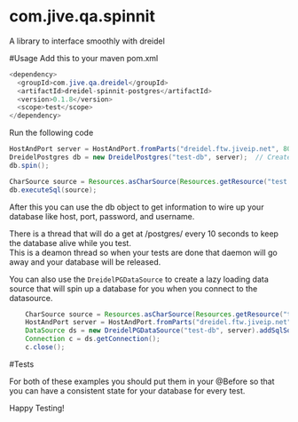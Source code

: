 com.jive.qa.spinnit
===================

A library to interface smoothly with dreidel

#Usage
Add this to your maven pom.xml

```JAVA
<dependency>
  <groupId>com.jive.qa.dreidel</groupId>
  <artifactId>dreidel-spinnit-postgres</artifactId>
  <version>0.1.8</version>
  <scope>test</scope>
</dependency>
```


Run the following code

```JAVA
HostAndPort server = HostAndPort.fromParts("dreidel.ftw.jiveip.net", 8020);
DreidelPostgres db = new DreidelPostgres("test-db", server);  // Create the database
db.spin();

CharSource source = Resources.asCharSource(Resources.getResource("test.sql"), Charsets.UTF_8);
db.executeSql(source);
```
After this you can use the db object to get information to wire up your database like host, port, password, and username.

There is a thread that will do a get at /postgres/<dbname> every 10 seconds to keep the database alive while you test.  
This is a deamon thread so when your tests are done that daemon will go away and your database will be released.

You can also use the ```DreidelPGDataSource``` to create a lazy loading data source that will spin up a database for you when you connect to the datasource.
```JAVA
    CharSource source = Resources.asCharSource(Resources.getResource("test.sql"), Charsets.UTF_8);
    HostAndPort server = HostAndPort.fromParts("dreidel.ftw.jiveip.net", 8020);
    DataSource ds = new DreidelPGDataSource("test-db", server).addSqlSource(source);
    Connection c = ds.getConnection();
    c.close();
```

#Tests

For both of these examples you should put them in your @Before so that you can have a consistent state for your database for every test.

Happy Testing!

